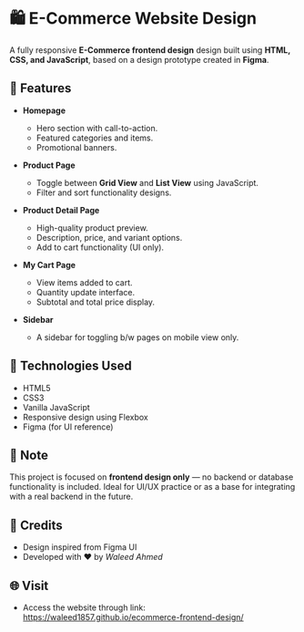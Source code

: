 # 🛍️ E-Commerce Website Design

A fully responsive **E-Commerce frontend design** design built using **HTML, CSS, and JavaScript**, based on a design prototype created in **Figma**.


## 📌 Features

- **Homepage**
  - Hero section with call-to-action.
  - Featured categories and items.
  - Promotional banners.

- **Product Page**
  - Toggle between **Grid View** and **List View** using JavaScript.
  - Filter and sort functionality designs.

- **Product Detail Page**
  - High-quality product preview.
  - Description, price, and variant options.
  - Add to cart functionality (UI only).

- **My Cart Page**
  - View items added to cart.
  - Quantity update interface.
  - Subtotal and total price display.

- **Sidebar**
  - A sidebar for toggling b/w pages on mobile view only.


## 🧰 Technologies Used

- HTML5
- CSS3
- Vanilla JavaScript
- Responsive design using Flexbox
- Figma (for UI reference)


## 📌 Note

This project is focused on **frontend design only** — no backend or database functionality is included. Ideal for UI/UX practice or as a base for integrating with a real backend in the future.


## 🙌 Credits

- Design inspired from Figma UI  
- Developed with ❤️ by *Waleed Ahmed*

## 🌐 Visit

- Access the website through link:     
https://waleed1857.github.io/ecommerce-frontend-design/